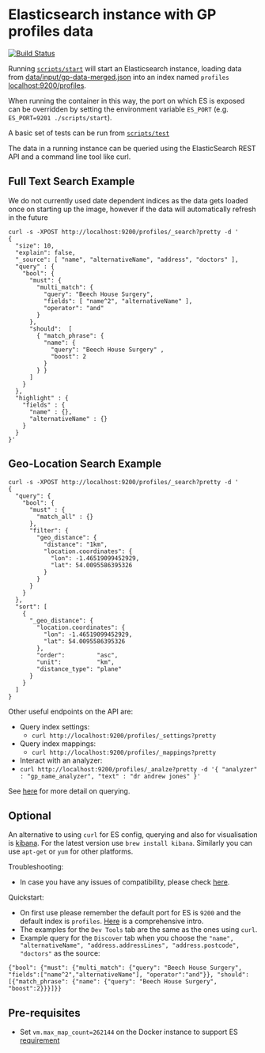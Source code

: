 # Elasticsearch instance with GP profiles data

[![Build Status](https://travis-ci.org/nhsuk/profiles-db-elastic.svg?branch=master)](https://travis-ci.org/nhsuk/profiles-db-elastic)

Running [`scripts/start`](scripts/start) will start an Elasticsearch instance,
loading data from
[data/input/gp-data-merged.json](data/input/gp-data-merged.json) into an index
named `profiles` [localhost:9200/profiles](http://localhost:9200/profiles).

When running the container in this way, the port on which ES is exposed can be
overridden by setting the environment variable `ES_PORT` (e.g. `ES_PORT=9201
./scripts/start`).

A basic set of tests can be run from [`scripts/test`](scripts/test)

The data in a running instance can be queried using the ElasticSearch REST API and a command line tool like curl.

## Full Text Search Example

We do not currently used date dependent indices as the data gets loaded once on starting
up the image, however if the data will automatically refresh in the future 

```
curl -s -XPOST http://localhost:9200/profiles/_search?pretty -d '
{
  "size": 10,
  "explain": false,
  "_source": [ "name", "alternativeName", "address", "doctors" ],
  "query" : {
    "bool": {
      "must": {
        "multi_match": {
          "query": "Beech House Surgery",
          "fields": [ "name^2", "alternativeName" ],
          "operator": "and"
        }
      },
      "should":  [
        { "match_phrase": {
          "name": {
            "query": "Beech House Surgery" ,
            "boost": 2
          }
        } }
      ]
    }
  },
  "highlight" : {
    "fields" : {
      "name" : {},
      "alternativeName" : {}
    }
  }
}'

```

## Geo-Location Search Example 

```
curl -s -XPOST http://localhost:9200/profiles/_search?pretty -d '
{
  "query": {
    "bool": {
      "must" : {
        "match_all" : {}
      },
      "filter": {
        "geo_distance": {
          "distance": "1km", 
          "location.coordinates": { 
            "lon": -1.46519099452929,
            "lat": 54.0095586395326
          }
        }
      }
    }
  },
  "sort": [
    {
      "_geo_distance": {
        "location.coordinates": {
          "lon": -1.46519099452929,
          "lat": 54.0095586395326
        },
        "order":         "asc",
        "unit":          "km",
        "distance_type": "plane"
      }
    }
  ]
}
```

Other useful endpoints on the API are:

* Query index settings:
  * `curl http://localhost:9200/profiles/_settings?pretty`
* Query index mappings:
  * `curl http://localhost:9200/profiles/_mappings?pretty`
* Interact with an analyzer:
 * `curl http://localhost:9200/profiles/_analze?pretty -d '{ "analyzer" : "gp_name_analyzer", "text" : "dr andrew jones" }'`

See
[here](https://www.elastic.co/guide/en/elasticsearch/reference/current/query-dsl.html)
for more detail on querying.

## Optional

An alternative to using `curl` for ES config, querying and also for visualisation is [kibana](https://www.elastic.co/products/kibana).
For the latest version use `brew install kibana`. Similarly you can use `apt-get` or `yum` for other platforms.

Troubleshooting:
* In case you have any issues of compatibility, please check [here](https://www.elastic.co/support/matrix#show_compatibility).

Quickstart: 
* On first use please remember the default port for ES is `9200` and the default index is `profiles`. [Here](https://www.youtube.com/watch?v=mMhnGjp8oOI) is a comprehensive intro.
* The examples for the `Dev Tools` tab are the same as the ones using `curl`.
* Example query for the `Discover` tab when you choose the `"name", "alternativeName", "address.addressLines", "address.postcode", "doctors"` as the source:
```
{"bool": {"must": {"multi_match": {"query": "Beech House Surgery", "fields":["name^2","alternativeName"], "operator":"and"}}, "should": [{"match_phrase": {"name": {"query": "Beech House Surgery", "boost":2}}}]}}
```

## Pre-requisites

* Set `vm.max_map_count=262144` on the Docker instance to support ES
  [requirement](https://www.elastic.co/guide/en/elasticsearch/reference/current/docker.html#docker-cli-run-prod-mode)
